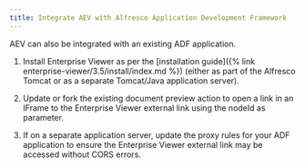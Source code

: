 ```yaml
---
title: Integrate AEV with Alfresco Application Development Framework
---
```


AEV can also be integrated with an existing ADF application.

1. Install Enterprise Viewer as per the [installation guide]({% link enterprise-viewer/3.5/install/index.md %}) (either as part of the Alfresco Tomcat or as a separate Tomcat/Java application server).

2. Update or fork the existing document preview action to open a link in an IFrame to the Enterprise Viewer external link using the nodeId as parameter.

3. If on a separate application server, update the proxy rules for your ADF application to ensure the Enterprise Viewer external link may be accessed without CORS errors.

